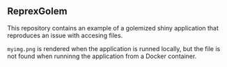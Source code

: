 ## ReprexGolem

This repository contains an example of a golemized shiny application that reproduces an issue with accesing files. 

`myimg.png` is rendered when the application is runned locally, but the file is not found when runninng the application from a Docker container.